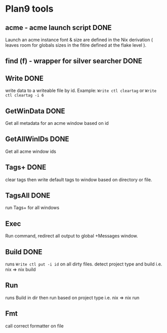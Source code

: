# Plan9 tools

## acme - acme launch script DONE
Launch an acme instance font & size are defined in the Nix derivation ( leaves room for globals sizes in the fitire defined at the flake level ).

## find (f) - wrapper for silver searcher DONE

## Write DONE
write data to a writeable file by id. Example:
`Write ctl cleartag`
or
`Write ctl cleartag -i 6`

## GetWinData DONE
Get all metadata for an acme window based on id

## GetAllWinIDs DONE
Get all acme window ids

## Tags+ DONE
clear tags then
write default tags to window based on directory or file.

## TagsAll DONE
run Tags+ for all windows


## Exec
Run command, redirect all output to global +Messages window.

## Build DONE
runs `Write ctl put -i id` on all dirty files.
detect project type and build i.e.
nix => nix build

## Run
runs Build in dir then run based on project type i.e.
nix => nix run

## Fmt
call correct formatter on file